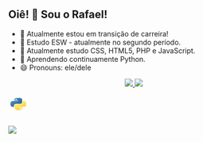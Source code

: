 ## Oiê! 👋 Sou o Rafael!

- 🔭 Atualmente estou em transição de carreira!
- 🌱 Estudo ESW - atualmente no segundo período.
- 🌱 Atualmente estudo CSS, HTML5, PHP e JavaScript.
- 🤔 Aprendendo continuamente Python.
- 😄 Pronouns: ele/dele

<div align="center">
  <a href="https://github.com/Gataz">
  <img height="180em" src="https://github-readme-stats.vercel.app/api?username=Gataz&show_icons=true&theme=dark&include_all_commits=true&count_private=true"/>
  <img height="180em" src="https://github-readme-stats.vercel.app/api/top-langs/?username=Gataz&layout=compact&langs_count=7&theme=dark"/>
</div>
  
<div style="display: inline_block"><br>
  <img align="center" alt="Rafa-Python" height="30" width="40" src="https://raw.githubusercontent.com/devicons/devicon/master/icons/python/python-original.svg">
</div>
  
##

<div>
  <a href="https://www.linkedin.com/in/rapenas" target="_blank"><img src="https://img.shields.io/badge/-LinkedIn-%230077B5?style=for-the-badge&logo=linkedin&logoColor=white" target="_blank"></a> 
 
</div>

